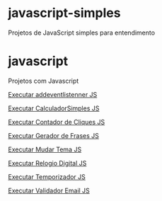 # javascript-simples
Projetos de JavaScript simples para entendimento
# javascript
Projetos com Javascript

 <a href="https://philipepereira10.github.io/javascript-simples/addeventlistenner/index.html"> Executar addeventlistenner JS</a>

 <a href="https://philipepereira10.github.io/javascript-simples/CalculadorSimples/index.html"> Executar CalculadorSimples JS</a> 

  <a href="https://philipepereira10.github.io/javascript-simples/contadorclique/index.html"> Executar Contador de Cliques JS</a> 

  <a href="https://philipepereira10.github.io/javascript-simples/geradorfrases/index.html"> Executar Gerador de Frases JS</a> 

  <a href="https://philipepereira10.github.io/javascript-simples/Mudartema/index.html"> Executar Mudar Tema JS</a> 

<a href="https://philipepereira10.github.io/javascript-simples/relogioDigital/index.html"> Executar Relogio Digital  JS</a> 

<a href="https://philipepereira10.github.io/javascript-simples/temporizador/index.html"> Executar Temporizador JS</a> 

<a href="https://philipepereira10.github.io/javascript-simples/validadorEmail/index.html"> Executar Validador Email JS</a> 
